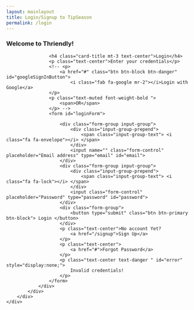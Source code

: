 ```yaml
---
layout: mainlayout
title: Login/Signup to TipSeason
permalink: /login
---
```


<div class="container-fluid">
    <div class="row justify-content-center align-items-center d-flex-row text-center h-100">
        <div class="col-12 col-md-6 col-lg-4 h-50" style="margin-bottom: 100px;">
            <div class="card shadow mb-10">
                <div class="card-body mx-auto">
                    <h3 class="card-title mt-3 text-center text-info">Welcome to Thriendly!</h3>

                    <h4 class="card-title mt-3 text-center">Login</h4>
                    <p class="text-center">Enter your credentials</p>
                    <!-- <p>
                        <a href="#" class="btn btn-block btn-danger" id="googleSignInButton">
                            <i class="fab fa-google mr-2"></i>Login with Google</a>
                    </p>
                    <p class="text-muted font-weight-bold ">
                        <span>OR</span>
                    </p> -->
                    <form id="loginForm">

                        <div class="form-group input-group">
                            <div class="input-group-prepend">
                                <span class="input-group-text"> <i class="fa fa-envelope"></i> </span>
                            </div>
                            <input name="" class="form-control" placeholder="Email address" type="email" id="email">
                        </div>
                        <div class="form-group input-group">
                            <div class="input-group-prepend">
                                <span class="input-group-text"> <i class="fa fa-lock"></i> </span>
                            </div>
                            <input class="form-control" placeholder="Password" type="password" id="password">
                        </div>
                        <div class="form-group">
                            <button type="submit" class="btn btn-primary btn-block"> Login </button>
                        </div>
                        <p class="text-center">No account Yet?
                            <a href="/signup">Sign Up</a>
                        </p>
                        <p class="text-center">
                            <a href="#">Forgot Password</a>
                        </p>
                        <p class="text-center text-danger " id="error" style="display:none;">
                            Invalid credentials!
                        </p>
                    </form>
                </div>
            </div>
        </div>
    </div>

</div>

<!-- Your JavaScript code -->
<script type="module">
    // Import the functions you need from the SDKs you need
    import { initializeApp } from "https://www.gstatic.com/firebasejs/10.1.0/firebase-app.js";
    import { getAnalytics } from "https://www.gstatic.com/firebasejs/10.1.0/firebase-analytics.js";
    import { getAuth, createUserWithEmailAndPassword, signInWithEmailAndPassword, GoogleAuthProvider, signInWithRedirect, getRedirectResult, onAuthStateChanged, setPersistence, browserSessionPersistence } from "https://www.gstatic.com/firebasejs/10.1.0/firebase-auth.js";

    // Your web app's Firebase configuration
    // For Firebase JS SDK v7.20.0 and later, measurementId is optional
    const firebaseConfig = {
        apiKey: "AIzaSyCbf0LeMex9k1JkVYLEF72tlVUbAztU6Rc",
        authDomain: "thetipseason.firebaseapp.com",
        projectId: "thetipseason",
        storageBucket: "thetipseason.appspot.com",
        messagingSenderId: "987994279894",
        appId: "1:987994279894:web:b9b77c974a902068ec5e77",
        measurementId: "G-2VTGDC811Z"
    };

    // Initialize Firebase
    const app = initializeApp(firebaseConfig);
    const analytics = getAnalytics(app);

    const auth = getAuth();
    const googleProvider = new GoogleAuthProvider();

    // Get the Google Sign-In button element
    const googleSignInButton = document.getElementById("googleSignInButton");

    // Add click event listener to the Google Sign-In button
    googleSignInButton.addEventListener("click", () => {
        // Sign in with Google using the GoogleAuthProvider instance
        loginWithGoogle();
    });

    function loginWithGoogle() {
        // Set persistence to browser session
        setPersistence(auth, browserSessionPersistence)
            .then(() => {
                return signInWithRedirect(auth, googleProvider);
            })
            .catch((error) => {
                // Handle login error
                console.error("Email/Password Login error: ", error.message);
                $("#error").show();
                // You can display an error message to the user on the login page if needed
            });
    }

    document.addEventListener("DOMContentLoaded", function () {
        getRedirectResult(auth)
            .then((result) => {
                if (result) {
                    if (result.user) {
                        console.log("User is signed in:", result.user.email);
                        window.location.href = "/app/aireplys";
                    } else {
                        console.log("No user signed in through the redirect.");
                    }
                } else {
                    console.log("getRedirectResult returned null.");
                }
            })
            .catch((error) => {
                console.error("Google Sign-In redirect error: ", error.message);
            });
    });

    // Function to handle email/password login
    function loginWithEmailPassword(email, password) {
        // Set persistence to browser session
        setPersistence(auth, browserSessionPersistence)
            .then(() => {
                // Sign in with email and password
                return signInWithEmailAndPassword(auth, email, password);
            })
            .then((userCredential) => {
                // User successfully logged in
                const user = userCredential.user;
                console.log("User is signed in:", user.email);

                // Redirect to the secure home page
                window.location.href = "/app/aireplys";
            })
            .catch((error) => {
                // Handle login error
                console.error("Email/Password Login error: ", error.message);
                $("#error").show();
                // You can display an error message to the user on the login page if needed
            });
    }

    // Get the login form element
    const loginForm = document.querySelector("form");

    // Add submit event listener to the login form
    loginForm.addEventListener("submit", (event) => {
        event.preventDefault(); // Prevent form submission
        $("#error").hide();

        // Get email and password from the form fields
        const email = $("#email").val();
        const password = $("#password").val();

        if (!validateCredentials(email, password)) {
            // Display an error message if credentials are invalid
            $("#error").show();
            return; // Stop further processing
        }
        // Call the loginWithEmailPassword function to authenticate the user
        loginWithEmailPassword(email, password);
    });

    // Function to validate email and password
    function validateCredentials(email, password) {
        // Check if the email and password are not empty
        if (!email || !password) {
            return false;
        }

        // Add more specific validations if needed

        return true; // Credentials are valid
    }



</script>